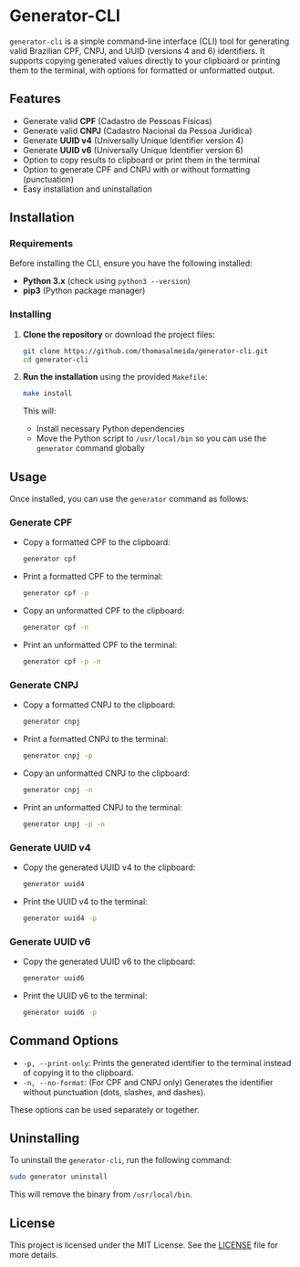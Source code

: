 # Generator-CLI

`generator-cli` is a simple command-line interface (CLI) tool for generating valid Brazilian CPF, CNPJ, and UUID (versions 4 and 6) identifiers. It supports copying generated values directly to your clipboard or printing them to the terminal, with options for formatted or unformatted output.

## Features

- Generate valid **CPF** (Cadastro de Pessoas Físicas)
- Generate valid **CNPJ** (Cadastro Nacional da Pessoa Jurídica)
- Generate **UUID v4** (Universally Unique Identifier version 4)
- Generate **UUID v6** (Universally Unique Identifier version 6)
- Option to copy results to clipboard or print them in the terminal
- Option to generate CPF and CNPJ with or without formatting (punctuation)
- Easy installation and uninstallation

## Installation

### Requirements

Before installing the CLI, ensure you have the following installed:

- **Python 3.x** (check using `python3 --version`)
- **pip3** (Python package manager)

### Installing

1. **Clone the repository** or download the project files:
   ```bash
   git clone https://github.com/thomasalmeida/generator-cli.git
   cd generator-cli
   ```

2. **Run the installation** using the provided `Makefile`:
   ```bash
   make install
   ```

   This will:
   - Install necessary Python dependencies
   - Move the Python script to `/usr/local/bin` so you can use the `generator` command globally

## Usage

Once installed, you can use the `generator` command as follows:

### Generate CPF

- Copy a formatted CPF to the clipboard:
  ```bash
  generator cpf
  ```

- Print a formatted CPF to the terminal:
  ```bash
  generator cpf -p
  ```

- Copy an unformatted CPF to the clipboard:
  ```bash
  generator cpf -n
  ```

- Print an unformatted CPF to the terminal:
  ```bash
  generator cpf -p -n
  ```

### Generate CNPJ

- Copy a formatted CNPJ to the clipboard:
  ```bash
  generator cnpj
  ```

- Print a formatted CNPJ to the terminal:
  ```bash
  generator cnpj -p
  ```

- Copy an unformatted CNPJ to the clipboard:
  ```bash
  generator cnpj -n
  ```

- Print an unformatted CNPJ to the terminal:
  ```bash
  generator cnpj -p -n
  ```

### Generate UUID v4

- Copy the generated UUID v4 to the clipboard:
  ```bash
  generator uuid4
  ```

- Print the UUID v4 to the terminal:
  ```bash
  generator uuid4 -p
  ```

### Generate UUID v6

- Copy the generated UUID v6 to the clipboard:
  ```bash
  generator uuid6
  ```

- Print the UUID v6 to the terminal:
  ```bash
  generator uuid6 -p
  ```

## Command Options

- `-p, --print-only`: Prints the generated identifier to the terminal instead of copying it to the clipboard.
- `-n, --no-format`: (For CPF and CNPJ only) Generates the identifier without punctuation (dots, slashes, and dashes).

These options can be used separately or together.

## Uninstalling

To uninstall the `generator-cli`, run the following command:

```bash
sudo generator uninstall
```

This will remove the binary from `/usr/local/bin`.

## License

This project is licensed under the MIT License. See the [LICENSE](LICENSE) file for more details.

